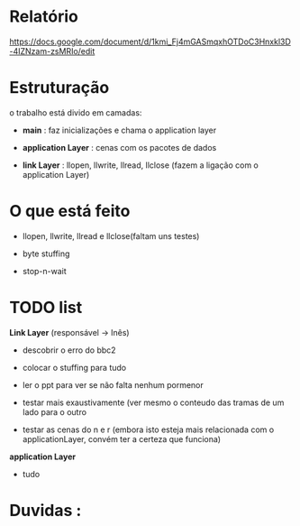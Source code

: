 # Relatório #

https://docs.google.com/document/d/1kmi_Fj4mGASmqxhOTDoC3Hnxkl3D-4IZNzam-zsMRIo/edit

# Estruturação #

o trabalho está divido em camadas:

* **main** : faz inicializações e chama o application layer

* **application Layer** : cenas com os pacotes de dados

* **link Layer** : llopen, llwrite, llread, llclose (fazem a ligação com o application Layer)

# O que está feito  #

* llopen, llwrite, llread e llclose(faltam uns testes)

* byte stuffing

* stop-n-wait

# TODO list #

**Link Layer** (responsável -> Inês)

* descobrir o erro do bbc2

* colocar o stuffing para tudo

* ler o ppt para ver se não falta nenhum pormenor

* testar mais exaustivamente (ver mesmo o conteudo das tramas de um lado para o outro

* testar as cenas do n e r (embora isto esteja mais relacionada com o applicationLayer, convém ter a certeza que funciona)

**application Layer**

* tudo


# Duvidas : #